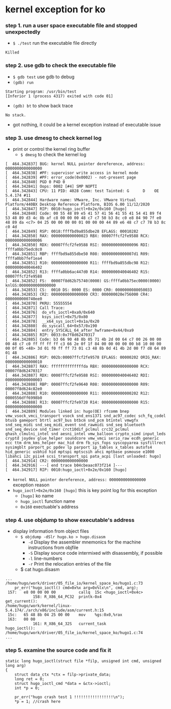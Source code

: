 # kernel exception for ko

### step 1. run a user space executable file and stopped unexpectedly
- `$ ./test` run the executable file directly
````
Killed
````

### step 2. use gdb to check the executable file
- `$ gdb test` use gdb to debug
- `(gdb) run`
````
Starting program: /usr/bin/test 
[Inferior 1 (process 4317) exited with code 01]
````

- `(gdb) bt` to show back trace
````
No stack.
````
- got nothing, it could be a kernel exception instead of executable issue

### step 3. use dmesg to check kernel log
- print or control the kernel ring buffer
  - `$ dmesg` to check the kernel log
````
[  464.342837] BUG: kernel NULL pointer dereference, address: 0000000000000000
[  464.342838] #PF: supervisor write access in kernel mode
[  464.342839] #PF: error_code(0x0002) - not-present page
[  464.342840] PGD 0 P4D 0 
[  464.342841] Oops: 0002 [#4] SMP NOPTI
[  464.342843] CPU: 11 PID: 4028 Comm: test Tainted: G      D    OE     5.4.174 #11
[  464.342844] Hardware name: VMware, Inc. VMware Virtual Platform/440BX Desktop Reference Platform, BIOS 6.00 11/12/2020
[  464.342847] RIP: 0010:hugo_ioctl+0x2e/0x160 [hugo]
[  464.342848] Code: 00 55 48 89 e5 41 57 41 56 41 55 41 54 41 89 f4 53 48 89 d3 4c 8b af c8 00 00 00 48 c7 c7 50 b3 8c c0 e8 84 90 7f e0 48 89 da <c7> 04 25 00 00 00 00 01 00 00 00 44 89 e6 48 c7 c7 78 b3 8c c0 4d
[  464.342849] RSP: 0018:ffffbd9a855dbe28 EFLAGS: 00010282
[  464.342850] RAX: 0000000000000023 RBX: 00007ffcf2fe9588 RCX: 0000000000000006
[  464.342850] RDX: 00007ffcf2fe9588 RSI: 0000000000000096 RDI: ffffa0bb75edc8c0
[  464.342851] RBP: ffffbd9a855dbe50 R08: 00000000000007d1 R09: ffffa0bb7fef1ea4
[  464.342851] R10: 0000000000000000 R11: ffffbd9a855dbc98 R12: 0000000040046402
[  464.342852] R13: ffffa0bb6ac447d0 R14: 0000000040046402 R15: 00007ffcf2fe9588
[  464.342852] FS:  00007f8d62b75740(0000) GS:ffffa0bb75ec0000(0000) knlGS:0000000000000000
[  464.342853] CS:  0010 DS: 0000 ES: 0000 CR0: 0000000080050033
[  464.342853] CR2: 0000000000000000 CR3: 000000020e756000 CR4: 0000000000740ee0
[  464.342870] PKRU: 55555554
[  464.342871] Call Trace:
[  464.342876]  do_vfs_ioctl+0xa9/0x640
[  464.342877]  ksys_ioctl+0x75/0x80
[  464.342878]  __x64_sys_ioctl+0x1a/0x20
[  464.342880]  do_syscall_64+0x57/0x190
[  464.342884]  entry_SYSCALL_64_after_hwframe+0x44/0xa9
[  464.342885] RIP: 0033:0x7f8d62470317
[  464.342885] Code: b3 66 90 48 8b 05 71 4b 2d 00 64 c7 00 26 00 00 00 48 c7 c0 ff ff ff ff c3 66 2e 0f 1f 84 00 00 00 00 00 b8 10 00 00 00 0f 05 <48> 3d 01 f0 ff ff 73 01 c3 48 8b 0d 41 4b 2d 00 f7 d8 64 89 01 48
[  464.342886] RSP: 002b:00007ffcf2fe9578 EFLAGS: 00000202 ORIG_RAX: 0000000000000010
[  464.342887] RAX: ffffffffffffffda RBX: 0000000000000000 RCX: 00007f8d62470317
[  464.342887] RDX: 00007ffcf2fe9588 RSI: 0000000040046402 RDI: 0000000000000003
[  464.342888] RBP: 00007ffcf2fe9640 R08: 0000000000000000 R09: 00007f8d624c82e0
[  464.342888] R10: 0000000000000000 R11: 0000000000000202 R12: 0000556dff6998b0
[  464.342888] R13: 00007ffcf2fe9720 R14: 0000000000000000 R15: 0000000000000000
[  464.342889] Modules linked in: hugo(OE) rfcomm bnep vmw_vsock_vmci_transport vsock snd_ens1371 snd_ac97_codec sch_fq_codel btusb gameport btrtl ac97_bus btbcm snd_pcm btintel vmwgfx snd_seq_midi snd_seq_midi_event snd_rawmidi snd_seq bluetooth snd_seq_device snd_timer crct10dif_pclmul crc32_pclmul ghash_clmulni_intel snd aesni_intel vmw_balloon crypto_simd input_leds cryptd joydev glue_helper soundcore vmw_vmci serio_raw ecdh_generic ecc ttm drm_kms_helper mac_hid drm fb_sys_fops syscopyarea sysfillrect sysimgblt parport_pc ppdev lp parport ip_tables x_tables autofs4 hid_generic usbhid hid mptspi mptscsih ahci mptbase psmouse e1000 libahci i2c_piix4 scsi_transport_spi pata_acpi [last unloaded: hugo]
[  464.342914] CR2: 0000000000000000
[  464.342916] ---[ end trace b04cbeaac073f214 ]---
[  464.342917] RIP: 0010:hugo_ioctl+0x2e/0x160 [hugo]
````
- `kernel NULL pointer dereference, address: 0000000000000000` exception reason
- `hugo_ioctl+0x2e/0x160 [hugo]` this is key point log for this exception
  - `[hugo]` ko name
  - `hugo_ioctl` function name
  - `0x160` exectuable's address

### step 4. use objdump to show executable's address
- display information from object files
  - `$ objdump -dSlr hugo.ko > hugo.disasm`
    - `-d` Display the assembler mnemonics for the machine instructions from objfile
    - `-S` Display source code intermixed with disassembly, if possible
	- `-l` line-numbers
	- `-r` Print the relocation entries of the file
  - $ cat hugo.disasm
````
...
/home/hugo/work/driver/05_file_io/kernel_space_ko/hugo1.c:73
	pr_err("hugo_ioctl() cmd=0x%x arg=0x%lx\n", cmd, arg);
 157:	e8 00 00 00 00       	callq  15c <hugo_ioctl+0x4c>
			158: R_X86_64_PC32	printk-0x4
get_current():
/home/hugo/work/kernel/linux-5.4.174/./arch/x86/include/asm/current.h:15
 15c:	65 48 8b 04 25 00 00 	mov    %gs:0x0,%rax
 163:	00 00 
			161: R_X86_64_32S	current_task
hugo_ioctl():
/home/hugo/work/driver/05_file_io/kernel_space_ko/hugo1.c:74
...
````

### step 5. examine the source code and fix it
````
static long hugo_ioctl(struct file *filp, unsigned int cmd, unsigned long arg)
{
	struct data_ctx *ctx = filp->private_data;
	long ret = 0;
	struct hugo_ioctl_cmd *data = &ctx->ioctl;
	int *p = 0;
	
	pr_err("hugo crash test 1 !!!!!!!!!!!!!!!!!\n");
	*p = 1; //crash here
````
